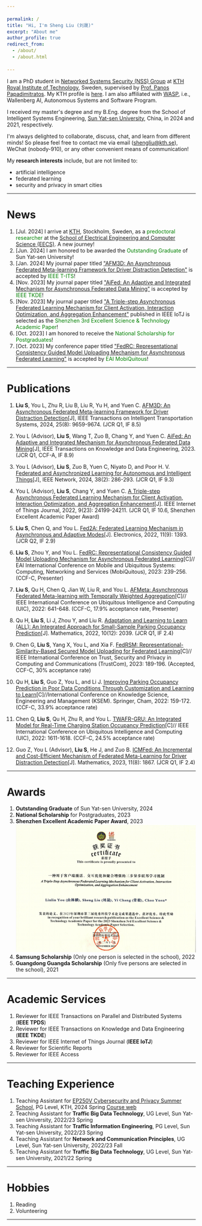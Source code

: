 ```yaml
---

permalink: /
title: "Hi, I'm Sheng Liu (刘晟)"
excerpt: "About me"
author_profile: true
redirect_from: 
  - /about/
  - /about.html

---
```


I am a PhD student in [Networked Systems Security (NSS) Group](https://nss.proj.kth.se/) at [KTH Royal Institute of Technology](https://www.kth.se/), Sweden, supervised by [Prof. Panos Papadimitratos](https://people.kth.se/~papadim/). My KTH profile is [here](https://www.kth.se/profile/shengliu/). I am also affiliated with [WASP](https://wasp-sweden.org/), i.e., Wallenberg AI, Autonomous Systems and Software Program. 

I received my master's degree and my B.Eng. degree from the School of  Intelligent Systems Engineering, [Sun Yat-sen University](https://www.sysu.edu.cn/), China, in 2024 and 2021, respectively. 

I'm always delighted to collaborate, discuss, chat, and learn from different minds! So please feel free to contact me via email (shengliu@kth.se), WeChat (nobody-910), or any other convenient means of communication!

My **research interests** include, but are not limited to: 
* artificial intelligence
* federated learning
* security and privacy in smart cities

---

News
======
1. [Jul. 2024] I arrive at [KTH](https://www.kth.se/), Stockholm, Sweden, as a <font color=green>predoctoral researcher</font> at the [School of Electrical Engineering and Computer Science (EECS)](https://www.kth.se/en/eecs). A new journey!
1. [Jun. 2024] I am honored to be awarded the <font color=green>Outstanding Graduate</font> of Sun Yat-sen University!
1. [Jan. 2024] My journal paper titled ["AFM3D: An Asynchronous Federated Meta-learning Framework for Driver Distraction Detection"](https://ieeexplore.ieee.org/document/10423999) is accepted by <font color=green>IEEE T-ITS</font>!
1. [Nov. 2023] My journal paper titled ["AiFed: An Adaptive and Integrated Mechanism for Asynchronous Federated Data Mining"](https://ieeexplore.ieee.org/document/10316646) is accepted by <font color=green>IEEE TKDE</font>!
1. [Nov. 2023] My journal paper titled ["A Triple-step Asynchronous Federated Learning Mechanism for Client Activation, Interaction Optimization, and Aggregation Enhancement"](https://ieeexplore.ieee.org/abstract/document/9815310) published in IEEE IoTJ is selected as the <font color=green>Shenzhen 3rd Excellent Science & Technology Academic Paper</font>!
1. [Oct. 2023] I am honored to receive the <font color=green>National Scholarship for Postgraduates</font>!
1. [Oct. 2023] My conference paper titled ["FedRC: Representational Consistency Guided Model Uploading Mechanism for Asynchronous Federated Learning"](https://link.springer.com/chapter/10.1007/978-3-031-63989-0_12) is accepted by <font color=green>EAI MobiQuitous</font>! 

---

Publications
======
1. **Liu S**, You L, Zhu R, Liu B, Liu R, Yu H, and Yuen C. [AFM3D: An Asynchronous Federated Meta-learning Framework for Driver Distraction Detection](https://ieeexplore.ieee.org/document/10423999)[J], IEEE Transactions on Intelligent Transportation Systems, 2024, 25(8): 9659-9674. (JCR Q1, IF 8.5)

1. You L (Advisor),  **Liu S**, Wang T, Zuo B, Chang Y, and Yuen C. [AiFed: An Adaptive and Integrated Mechanism for Asynchronous Federated Data Mining](https://ieeexplore.ieee.org/document/10316646)[J], IEEE Transactions on Knowledge and Data Engineering, 2023. (JCR Q1, CCF-A, IF 8.9)

1. You L (Advisor),  **Liu S**, Zuo B, Yuen C, Niyato D, and Poor H. V. [Federated and Asynchronized Learning for Autonomous and Intelligent Things](https://ieeexplore.ieee.org/document/10274563)[J], IEEE Network, 2024, 38(2): 286-293. (JCR Q1, IF 9.3) 

1. You L (Advisor), **Liu S**, Chang Y, and Yuen C. [A Triple-step Asynchronous Federated Learning Mechanism for Client Activation, Interaction Optimization, and Aggregation Enhancement](https://ieeexplore.ieee.org/abstract/document/9815310)[J]. IEEE Internet of Things Journal, 2022, 9(23): 24199-24211. (JCR Q1, IF 10.6, Shenzhen Excellent Academic Paper Award)

1.  **Liu S**, Chen Q, and You L. [Fed2A: Federated Learning Mechanism in Asynchronous and Adaptive Modes](https://www.mdpi.com/2079-9292/11/9/1393)[J]. Electronics, 2022, 11(9): 1393. (JCR Q2, IF 2.9)

1. **Liu S**, Zhou Y, and You L. [FedRC: Representational Consistency Guided Model Uploading Mechanism for Asynchronous Federated Learning](https://link.springer.com/chapter/10.1007/978-3-031-63989-0_12)[C]// EAI International Conference on Mobile and Ubiquitous Systems: Computing, Networking and Services (MobiQuitous), 2023: 239-256. (CCF-C, Presenter)

1. **Liu S**, Qu H, Chen Q, Jian W, Liu R, and You L. [AFMeta: Asynchronous Federated Meta-learning with Temporally Weighted Aggregation](https://ieeexplore.ieee.org/document/10189596)[C]// IEEE International Conference on Ubiquitous Intelligence and Computing (UIC), 2022: 641-648. (CCF-C, 17.9% acceptance rate, Presenter)

1. Qu H, **Liu S**, Li J, Zhou Y, and Liu R. [Adaptation and Learning to Learn (ALL): An Integrated Approach for Small-Sample Parking Occupancy Prediction](https://www.mdpi.com/2227-7390/10/12/2039)[J]. Mathematics, 2022, 10(12): 2039. (JCR Q1, IF 2.4)

1. Chen G, **Liu S**, Yang X, You L, and Xia F. [FedRSM: Representational-Similarity-Based Secured Model Uploading for Federated Learning](https://ieeexplore.ieee.org/abstract/document/10538768)[C]// IEEE International Conference on Trust, Security and Privacy in Computing and Communications (TrustCom), 2023: 189-196. (Accepted, CCF-C, 30% acceptance rate)

1. Qu H, **Liu S**, Guo Z, You L, and Li J. [Improving Parking Occupancy Prediction in Poor Data Conditions Through Customization and Learning to Learn](https://link.springer.com/chapter/10.1007/978-3-031-10983-6_13)[C]//International Conference on Knowledge Science, Engineering and Management (KSEM). Springer, Cham, 2022: 159-172. (CCF-C, 33.9% acceptance rate)

1. Chen Q, **Liu S**, Qu H, Zhu R, and You L. [TWAFR-GRU: An Integrated Model for Real-Time Charging Station Occupancy Prediction](https://ieeexplore.ieee.org/document/10189531)[C]// IEEE International Conference on Ubiquitous Intelligence and Computing (UIC), 2022: 1611-1618. (CCF-C, 24.5% acceptance rate)

1. Guo Z, You L (Advisor), **Liu S**, He J, and Zuo B. [ICMFed: An Incremental and Cost-Efficient Mechanism of Federated Meta-Learning for Driver Distraction Detection](https://www.mdpi.com/2227-7390/11/8/1867)[J]. Mathematics, 2023, 11(8): 1867. (JCR Q1, IF 2.4)


---

Awards
======
1. **Outstanding Graduate** of Sun Yat-sen University, 2024
1. **National Scholarship** for Postgraduates, 2023
1. **Shenzhen Excellent Academic Paper Award**, 2023 <br/><img src='/images/about/shenzhen excellent paper.png' width= "500">
1. **Samsung Scholarship** (Only one person is selected in the school), 2022
1. **Guangdong Guangda Scholarship** (Only five persons are selected in the school), 2021

---

Academic Services
======
1. Reviewer for IEEE Transactions on Parallel and Distributed Systems (**IEEE TPDS**)
1. Reviewer for IEEE Transactions on Knowledge and Data Engineering (**IEEE TKDE**)
1. Reviewer for IEEE Internet of Things Journal (**IEEE IoTJ**)
1. Reviewer for Scientific Reports
1. Reviewer for IEEE Access

---

Teaching Experience
======
1. Teaching Assistant for [EP250V Cybersecurity and Privacy Summer School](https://www.kth.se/student/kurser/kurs/EP250V), PG Level, KTH, 2024 Spring [Course web](https://www.kth.se/social/course/EP250V/)
1. Teaching Assistant for **Traffic Big Data Technology**, UG Level, Sun Yat-sen University, 2022/23 Spring 
1. Teaching Assistant for **Traffic Information Engineering**, PG Level, Sun Yat-sen University, 2022/23 Spring
1. Teaching Assistant for **Network and Communication Principles**, UG Level, Sun Yat-sen University, 2022/23 Fall
1. Teaching Assistant for **Traffic Big Data Technology**, UG Level, Sun Yat-sen University, 2021/22 Spring

---

Hobbies
======
1. Reading
1. Volunteering

---

<script type="text/javascript" id="clustrmaps" src="//clustrmaps.com/map_v2.js?d=zbtbwNph-8mA-TtX4C-O5RtfPs6GN9nSSv5mfoPEwZw&cl=ffffff&w=a"></script>



